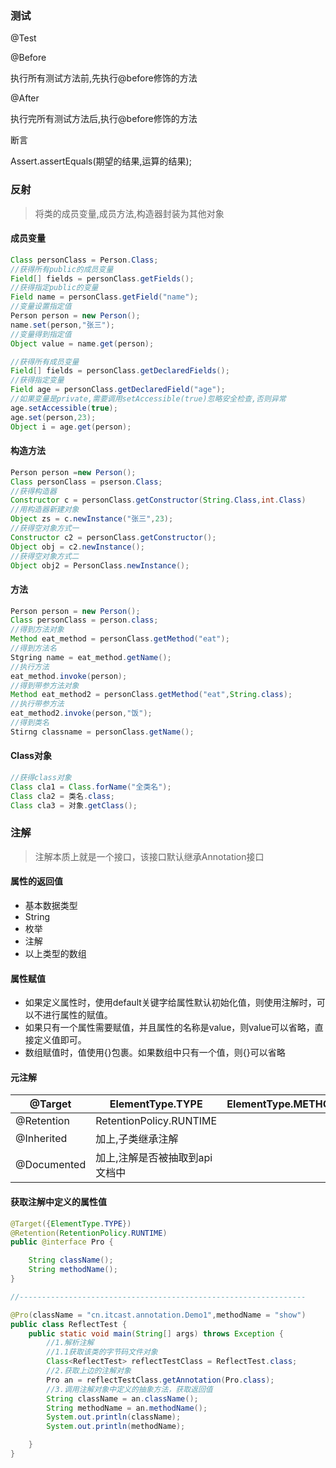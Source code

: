 ### 测试

@Test

@Before

执行所有测试方法前,先执行@before修饰的方法

@After

执行完所有测试方法后,执行@before修饰的方法

断言

Assert.assertEquals(期望的结果,运算的结果);

### 反射

> 将类的成员变量,成员方法,构造器封装为其他对象

#### 成员变量

```java
Class personClass = Person.Class;
//获得所有public的成员变量
Field[] fields = personClass.getFields();
//获得指定public的变量
Field name = personClass.getField("name");
//变量设置指定值
Person person = new Person();
name.set(person,"张三");
//变量得到指定值
Object value = name.get(person);

//获得所有成员变量
Field[] fields = personClass.getDeclaredFields();
//获得指定变量
Field age = personClass.getDeclaredField("age");
//如果变量是private,需要调用setAccessible(true)忽略安全检查,否则异常
age.setAccessible(true);
age.set(person,23);
Object i = age.get(person);
```

#### 构造方法

```java
Person person =new Person();
Class personClass = pserson.Class;
//获得构造器
Constructor c = personClass.getConstructor(String.Class,int.Class)
//用构造器新建对象
Object zs = c.newInstance("张三",23);
//获得空对象方式一
Constructor c2 = personClass.getConstructor();
Object obj = c2.newInstance();
//获得空对象方式二
Object obj2 = PersonClass.newInstance();
```

#### 方法

```java
Person person = new Person();
Class personClass = person.class;
//得到方法对象
Method eat_method = personClass.getMethod("eat");
//得到方法名
Stgring name = eat_method.getName();
//执行方法
eat_method.invoke(person);
//得到带参方法对象
Method eat_method2 = personClass.getMethod("eat",String.class);
//执行带参方法
eat_method2.invoke(person,"饭");
//得到类名
Stirng classname = personClass.getName();
```

#### Class对象

```java
//获得class对象
Class cla1 = Class.forName("全类名");
Class cla2 = 类名.class;
Class cla3 = 对象.getClass();
```

### 注解

> 注解本质上就是一个接口，该接口默认继承Annotation接口

#### 属性的返回值

* 基本数据类型
* String
* 枚举
* 注解
* 以上类型的数组

#### 属性赋值

- 如果定义属性时，使用default关键字给属性默认初始化值，则使用注解时，可以不进行属性的赋值。
- 如果只有一个属性需要赋值，并且属性的名称是value，则value可以省略，直接定义值即可。
- 数组赋值时，值使用{}包裹。如果数组中只有一个值，则{}可以省略

#### 元注解

| @Target     | ElementType.TYPE               | ElementType.METHOD | ElementType.FIELD |
| ----------- | ------------------------------ | ------------------ | ----------------- |
| @Retention  | RetentionPolicy.RUNTIME        |                    |                   |
| @Inherited  | 加上,子类继承注解              |                    |                   |
| @Documented | 加上,注解是否被抽取到api文档中 |                    |                   |

#### 获取注解中定义的属性值

```java
@Target({ElementType.TYPE})
@Retention(RetentionPolicy.RUNTIME)
public @interface Pro {

    String className();
    String methodName();
}

//----------------------------------------------------------------

@Pro(className = "cn.itcast.annotation.Demo1",methodName = "show")
public class ReflectTest {
    public static void main(String[] args) throws Exception {
        //1.解析注解
        //1.1获取该类的字节码文件对象
        Class<ReflectTest> reflectTestClass = ReflectTest.class;
        //2.获取上边的注解对象
        Pro an = reflectTestClass.getAnnotation(Pro.class);
        //3.调用注解对象中定义的抽象方法，获取返回值
        String className = an.className();
        String methodName = an.methodName();
        System.out.println(className);
        System.out.println(methodName);

    }
}
```

